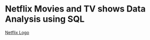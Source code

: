 # Netflix Movies and TV shows Data Analysis using SQL

[Netflix Logo](https://github.com/vishalchakraborty/netflix_sql_project/blob/1b2d1e0d9ed00f78c1b3b353e233cc89e2f09e8f/logo.png)

